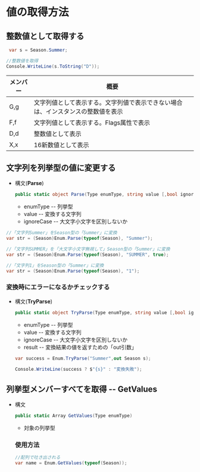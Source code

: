 # 値の取得方法

## 整数値として取得する

```C#
 var s = Season.Summer;

//整数値を取得
Console.WriteLine(s.ToString("D"));
```

| メンバー | 概要                                                         |
| -------- | ------------------------------------------------------------ |
| G,g      | 文字列値として表示する。文字列値で表示できない場合は、インスタンスの整数値を表示 |
| F,f      | 文字列値として表示する。Flags属性で表示                      |
| D,d      | 整数値として表示                                             |
| X,x      | 16新数値として表示                                           |



## 文字列を列挙型の値に変更する

- 構文(**Parse**)

  ```C#
  public static object Parse(Type enumType, string value [,bool ignoreCase])
  ```

  - enumType   -- 列挙型
  - value           -- 変換する文字列
  - ignoreCase  -- 大文字小文字を区別しないか

```C#
//「文字列Summer」をSeason型の「Summer」に変換
var str = (Season)Enum.Parse(typeof(Season), "Summer");

//「文字列SUMMER」を「大文字小文字無視して」Season型の「Summer」に変換
var str = (Season)Enum.Parse(typeof(Season), "SUMMER", true);

//「文字列1」をSeason型の「Summer」に変換
var str = (Season)Enum.Parse(typeof(Season), "1");
```



### 変換時にエラーになるかチェックする

- 構文(**TryParse**)

  ```C#
  public static object TryParse(Type enumType, string value [,bool ignoreCase],out TEum result)
  ```

  - enumType   -- 列挙型
  - value           -- 変換する文字列
  - ignoreCase  -- 大文字小文字を区別しないか
  - result            -- 変換結果の値を返すための「out引数」

  ```C#
  var success = Enum.TryParse("Summer",out Season s);
  
  Console.WriteLine(success ? $"{s}" : "変換失敗");
  ```

## 列挙型メンバーすべてを取得 -- GetValues

- 構文

  ```C#
  public static Array GetValues(Type enumType)
  ```

  - 対象の列挙型

  ### 使用方法

  ```C#
  //配列で吐き出される
  var name = Enum.GetValues(typeof(Season));
  ```

  
